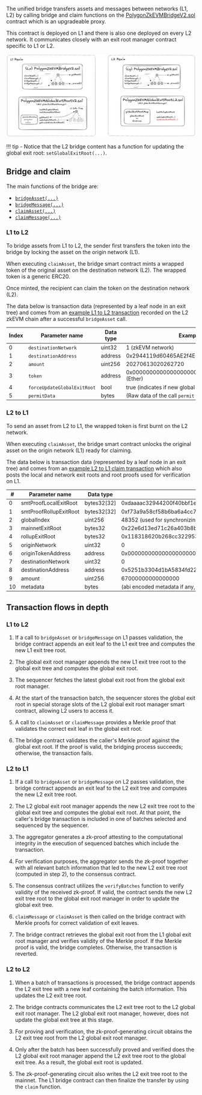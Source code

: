 The unified bridge transfers assets and messages between networks (L1, L2) by calling bridge and claim functions on the [PolygonZkEVMBridgeV2.sol](https://github.com/0xPolygonHermez/zkevm-contracts/blob/main/contracts/v2/PolygonZkEVMBridgeV2.sol) contract which is an upgradeable proxy.

This contract is deployed on L1 and there is also one deployed on every L2 network. It communicates closely with an exit root manager contract specific to L1 or L2.

![Polygon bridge contracts](../../../../img/zkEVM/bridge-l1-l2.png)

!!! tip
    - Notice that the L2 bridge content has a function for updating the global exit root: `setGlobalExitRoot(...)`.

## Bridge and claim

The main functions of the bridge are:

- [`bridgeAsset(...)`](https://github.com/0xPolygonHermez/zkevm-contracts/blob/1ad7089d04910c319a257ff4f3674ffd6fc6e64e/contracts/v2/PolygonZkEVMBridgeV2.sol#L204)
- [`bridgeMessage(...)`](https://github.com/0xPolygonHermez/zkevm-contracts/blob/1ad7089d04910c319a257ff4f3674ffd6fc6e64e/contracts/v2/PolygonZkEVMBridgeV2.sol#L325)
- [`claimAsset(...)`](https://github.com/0xPolygonHermez/zkevm-contracts/blob/1ad7089d04910c319a257ff4f3674ffd6fc6e64e/contracts/v2/PolygonZkEVMBridgeV2.sol#L446)
 - [`claimMessage(...)`](https://github.com/0xPolygonHermez/zkevm-contracts/blob/1ad7089d04910c319a257ff4f3674ffd6fc6e64e/contracts/v2/PolygonZkEVMBridgeV2.sol#L599) 

### L1 to L2

To bridge assets from L1 to L2, the sender first transfers the token into the bridge by locking the asset on the origin network (L1). 

When executing `claimAsset`, the bridge smart contract mints a wrapped token of the original asset on the destination network (L2). The wrapped token is a generic ERC20.

Once minted, the recipient can claim the token on the destination network (L2).

The data below is transaction data (represented by a leaf node in an exit tree) and comes from an [example L1 to L2 transaction](https://etherscan.io/tx/0xddbff67ac10c27db39c8e49a36871eba319528286752188e1730fbfdcb184f1b) recorded on the L2 zkEVM chain after a successful `bridgeAsset` call.

| Index | Parameter name                     | Data type   | Example value                              |
|------|---------------------------|---------|--------------------------------------------|
| 0    | `destinationNetwork`        | uint32  | 1  (zkEVM network)                                        |
| 1    | `destinationAddress`        | address | 0x2944119d60465AE2f4E6C587fCc669214a5094E1 |
| 2    | `amount`                    | uint256 | 20270613020262720                          |
| 3    | `token`                     | address | 0x0000000000000000000000000000000000000000 (Ether) |
| 4    | `forceUpdateGlobalExitRoot` | bool    | true (indicates if new global exit root is updated)                                      |
| 5    | `permitData`               | bytes   | (Raw data of the call `permit` of the token)         |

### L2 to L1

To send an asset from L2 to L1, the wrapped token is first burnt on the L2 network.

When executing `claimAsset`, the bridge smart contract unlocks the original asset on the origin network (L1) ready for claiming.

The data below is transaction data (represented by a leaf node in an exit tree) and comes from an [example L2 to L1 claim transaction](https://etherscan.io/tx/0x70f7f550cded85e21e0893b6ea5aae3dd2b998021ce449770fa78a967bc44f79) which also posts the local and network exit roots and root proofs used for verification on L1.

| #  | Parameter name                   | Data type        | Example value                                                              |
|----|------------------------|-------------|--------------------------------------------------------------------|
| 0  | smtProofLocalExitRoot  | bytes32[32] | 0xdaaaac32944200f40bbf1e208472...                                  |
| 1  | smtProofRollupExitRoot | bytes32[32] | 0xf73a9a58cf58b6ba6a4cc7b4951a...                                  |
| 2  | globalIndex            | uint256     | 48352 (used for synchronizing)                                                             |
| 3  | mainnetExitRoot        | bytes32     | 0x22e6d13ed71c26a403b8bae97755fc215744bfa490d108aa8d14386fef41de02 |
| 4  | rollupExitRoot         | bytes32     | 0x118318620b268cc322953926c3b45092e573af034ddf75c143456b2886a844ef |
| 5  | originNetwork          | uint32      | 0                                                                  |
| 6  | originTokenAddress     | address     | 0x0000000000000000000000000000000000000000                         |
| 7  | destinationNetwork     | uint32      | 0                                                                  |
| 8  | destinationAddress     | address     | 0x5251b3304d1bA5834fd227c2842AA82aC50412E6                         |
| 9  | amount                 | uint256     | 67000000000000000                                                  |
| 10 | metadata               | bytes       |            (abi encoded metadata if any, empty otherwise)                  |

## Transaction flows in depth

### L1 to L2

1. If a call to `bridgeAsset` or `bridgeMessage` on L1 passes validation, the bridge contract appends an exit leaf to the L1 exit tree and computes the new L1 exit tree root.

2. The global exit root manager appends the new L1 exit tree root to the global exit tree and computes the global exit root.

3. The sequencer fetches the latest global exit root from the global exit root manager.

4. At the start of the transaction batch, the sequencer stores the global exit root in special storage slots of the L2 global exit root manager smart contract, allowing L2 users to access it.

5. A call to `claimAsset` or `claimMessage` provides a Merkle proof that validates the correct exit leaf in the global exit root.

6. The bridge contract validates the caller's Merkle proof against the global exit root. If the proof is valid, the bridging process succeeds; otherwise, the transaction fails.

### L2 to L1

1. If a call to `bridgeAsset` or `bridgeMessage` on L2 passes validation, the bridge contract appends an exit leaf to the L2 exit tree and computes the new L2 exit tree root.

2. The L2 global exit root manager appends the new L2 exit tree root to the global exit tree and computes the global exit root. At that point, the caller's bridge transaction is included in one of batches selected and sequenced by the sequencer.

3. The aggregator generates a zk-proof attesting to the computational integrity in the execution of sequenced batches which include the transaction.

4. For verification purposes, the aggregator sends the zk-proof together with all relevant batch information that led to the new L2 exit tree root (computed in step 2), to the consensus contract.

5. The consensus contract utilizes the `verifyBatches` function to verify validity of the received zk-proof. If valid, the contract sends the new L2 exit tree root to the global exit root manager in order to update the global exit tree.

6. `claimMessage` or `claimAsset` is then called on the bridge contract with Merkle proofs for correct validation of exit leaves.

7. The bridge contract retrieves the global exit root from the L1 global exit root manager and verifies validity of the Merkle proof. If the Merkle proof is valid, the bridge completes. Otherwise, the transaction is reverted.

### L2 to L2

1. When a batch of transactions is processed, the bridge contract appends the L2 exit tree with a new leaf containing the batch information. This updates the L2 exit tree root.

2. The bridge contracts communicates the L2 exit tree root to the L2 global exit root manager. The L2 global exit root manager, however, does not update the global exit tree at this stage.

3. For proving and verification, the zk-proof-generating circuit obtains the L2 exit tree root from the L2 global exit root manager.

4. Only after the batch has been successfully proved and verified does the L2 global exit root manager append the L2 exit tree root to the global exit tree. As a result, the global exit root is updated.

5. The zk-proof-generating circuit also writes the L2 exit tree root to the mainnet. The L1 bridge contract can then finalize the transfer by using the `claim` function.